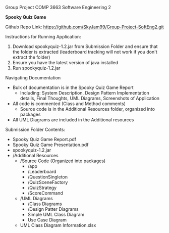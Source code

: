 Group Project COMP 3663 Software Engineering 2

**Spooky Quiz Game**

Github Repo Link: https://github.com/SkyJam99/Group-Project-SoftEng2.git

Instructions for Running Application:
1. Download spookyquiz-1.2.jar from Submission Folder and ensure that the folder is extracted (leaderboard tracking will not work if you don't extract the folder)
2. Ensure you have the latest version of java installed
3. Run spookyquiz-1.2.jar

Navigating Documentation
- Bulk of documentation is in the Spooky Quiz Game Report
  - Including: System Description, Design Pattern Implementation details, Final Thoughts, UML Diagrams, Screenshots of Application
- All code is commented (Class and Method comments)
  - Source code is in the Additional Resources folder, organized into packages
- All UML Diagrams are included in the Additional resources

Submission Folder Contents:
- Spooky Quiz Game Report.pdf
- Spooky Quiz Game Presentation.pdf
- spookyquiz-1.2.jar
- /Additional Resources
  - /Source Code  (Organized into packages)
    - /app
    - /Leaderboard
    - /QuestionSingleton
    - /QuizSceneFactory
    - /QuizStrategy
    - /ScoreCommand
  - /UML Diagrams
    - /Class Diagrams
    - /Design Patter Diagrams
    - Simple UML Class Diagram
    - Use Case Diagram
  - UML Class Diagram Information.xlsx

